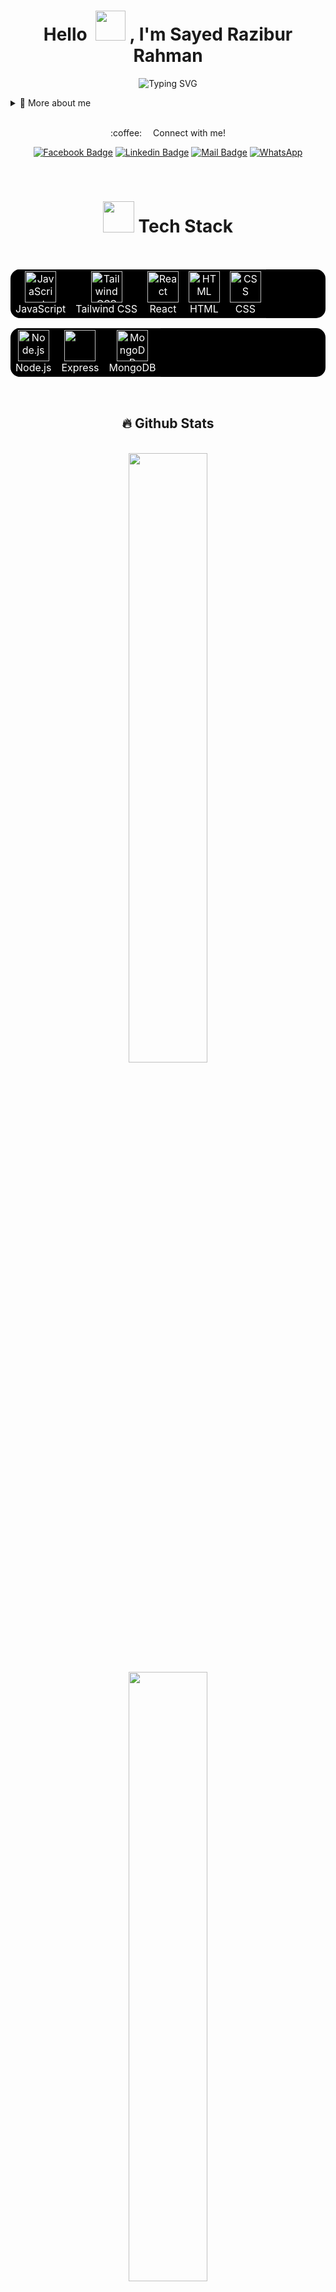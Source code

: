 <p>
<h1 align="center">Hello &nbsp;<a href="https://avipatilweb.ml/"><img src="https://github.com/KenanGain/KenanGain/blob/main/icons/wave.gif" width="48"></a> , I'm Sayed Razibur Rahman</h1>
<p align="center">
<img src="https://readme-typing-svg.herokuapp.com?font=Fira+Code&pause=1000&color=9400D3&center=true&vCenter=true&width=435&lines=Full-Stack+Developer" alt="Typing SVG" />
</p>

<div>
<details>
  <summary>🧑 More about me</summary>

- 🔭 I’m currently on a journey to build **great** things
- 🌱 I’m currently learning **everything** 🤓
- 👨‍💻 Check out my projects [here](https://github.com/SayedRazibur?tab=repositories)
- 💬 Feel free to ask me about **web development, UI/UX design, and React**
- 📫 Reach me out at **sayedrazibur@gmail.com**
</details>
</div>



<br>




<p align="center">:coffee: &emsp;Connect with me!</p>

<div align="center"> 
  
[![Facebook Badge](https://img.shields.io/badge/Facebook-1877F2?style=for-the-badge&logo=facebook&logoColor=white)](https://facebook.com/SayedRazibur) [![Linkedin Badge](https://img.shields.io/badge/LinkedIn-0077B5?style=for-the-badge&logo=linkedin&logoColor=white)](https://www.linkedin.com/in/sayedrazibur/) [![Mail Badge](https://img.shields.io/badge/Gmail-D14836?style=for-the-badge&logo=gmail&logoColor=white)](mailto:sayedrazibur@gmail.com) [![WhatsApp](https://img.shields.io/badge/WhatsApp-25D366?style=for-the-badge&logo=whatsapp&logoColor=white)](https://wa.me/8801632537236?text=As-Salamu%20Alaikum!)
</div>
  









<br>




<h1 align="center"><img src="https://media2.giphy.com/media/QssGEmpkyEOhBCb7e1/giphy.gif?cid=ecf05e47a0n3gi1bfqntqmob8g9aid1oyj2wr3ds3mg700bl&rid=giphy.gif" width="50px" height="50px"> Tech Stack</h1>
<br>
<div align="center">
<table style="background-color: black; color: white; border: none; border-radius: 15px; overflow: hidden;">
  <tbody>
    <tr>
     <td align="center" style="border: none;">
        <a href="https://developer.mozilla.org/en-US/docs/Web/JavaScript" style="color: white;">
          <img src="https://techstack-generator.vercel.app/js-icon.svg" alt="JavaScript" width="50" height="50"/>
        </a>
        <br>JavaScript
      </td>
      <td align="center" style="border: none;">
        <a href="https://tailwindcss.com/" style="color: white;">
          <img src="https://cdn.worldvectorlogo.com/logos/tailwindcss.svg" width="50" height="50" alt="Tailwind CSS"/>
        </a>
        <br>Tailwind CSS
      </td>
      <td align="center" style="border: none;">
        <a href="https://reactjs.org/" style="color: white;">
          <img src="https://techstack-generator.vercel.app/react-icon.svg" alt="React" width="50" height="50"/>
        </a>
        <br>React
      </td>
      <td align="center" style="border: none;">
        <a href="https://developer.mozilla.org/en-US/docs/Web/HTML" style="color: white;">
          <img src="https://cdn.worldvectorlogo.com/logos/html-1.svg" width="50" height="50" alt="HTML"/>
        </a>
        <br>HTML
      </td>
      <td align="center" style="border: none;">
        <a href="https://developer.mozilla.org/en-US/docs/Web/CSS" style="color: white;">
          <img src="https://cdn.worldvectorlogo.com/logos/css-3.svg" width="50" height="50" alt="CSS"/>
        </a>
        <br>CSS
      </td>
    </tr>
  </tbody>
</table>
</div>

<div align="center">
<table style="background-color: black; color: white; border: none; border-radius: 15px; overflow: hidden;">
  <tbody>
    <tr>
      <td align="center" style="border: none;">
        <img src="https://cdn.worldvectorlogo.com/logos/nodejs-icon.svg" width="50" height="50" alt="Node.js"/><br>Node.js
      </td>
      <td align="center" style="border: none;">
        <img src="https://skillicons.dev/icons?i=express" width="50" height="50"/><br>Express
      </td>
       <td align="center" style="border: none;">
        <img src="https://skillicons.dev/icons?i=mongodb" alt="MongoDB" width="50" height="50"/><br>MongoDB
      </td>
    </tr>
  </tbody>
</table>
</div>


<br>


<h2 align="center">🔥 Github Stats</h2>
<br>

<div align="center">
  <a href="https://github.com/SayedRazibur"><img width="50%" src="https://github-readme-stats.vercel.app/api?username=SayedRazibur&theme=codeSTACKr"></a>
  <a href="https://github.com/SayedRazibur"><img width="50%" src="http://github-readme-streak-stats.herokuapp.com/?user=SayedRazibur&theme=codeSTACKr&hide_border=true"></a>
</div>


<br>
<div align="center">
![](https://github-readme-stats.vercel.app/api?username=SayedRazibur&theme=merko&hide_border=true&include_all_commits=true&count_private=true)<br/>
![](https://nirzak-streak-stats.vercel.app/?user=SayedRazibur&theme=merko&hide_border=true)<br/>
![](https://github-readme-stats.vercel.app/api/top-langs/?username=SayedRazibur&theme=merko&hide_border=true&include_all_commits=true&count_private=true&layout=compact)
</div>

<br>




<h2 align="center">📘 Top Repositories</h2>
<br>
<div align="center">
  <table>
    <tr>
      <td>
        <a href="https://github.com/SayedRazibur/chat-app"><img width="100%" src="https://denvercoder1-github-readme-stats.vercel.app/api/pin/?username=SayedRazibur&repo=chat-app&hide_border=true&icon_color=F8D866&theme=codeSTACKr&show_icons=false" alt="readme-typing-svg"></a>
      </td>
      <td>
        <a href="https://github.com/SayedRazibur/QuizMaster"><img width="100%" src="https://denvercoder1-github-readme-stats.vercel.app/api/pin?username=SayedRazibur&repo=QuizMaster&theme=codeSTACKr&icon_color=F8D866&hide_border=true&show_icons=false" alt="custom-icon-badges"></a>
      </td>
    </tr>
    <tr>
       <td>
       <a href="https://github.com/SayedRazibur/Neomorphic-Studio"><img width="100%" src="https://denvercoder1-github-readme-stats.vercel.app/api/pin?username=SayedRazibur&repo=Neomorphic-Studio&theme=codeSTACKr&icon_color=F8D866&hide_border=true&show_icons=false" alt="custom-icon-badges"></a>
      </td>
      <td>
       <a href="https://github.com/SayedRazibur/Responsive-Showcase"><img width="100%" src="https://denvercoder1-github-readme-stats.vercel.app/api/pin?username=SayedRazibur&repo=Responsive-Showcase&theme=codeSTACKr&icon_color=F8D866&hide_border=true&show_icons=false" alt="custom-icon-badges"></a>
      </td>
    </tr>
    <tr >
      <td  align="center" colspan="2">        
        <a href="https://github.com/SayedRazibur?tab=repositories"><img alt="All Repositories" title="All Repositories" src="https://custom-icon-badges.herokuapp.com/badge/-All%20Repos-2962FF?style=for-the-badge&logoColor=white&logo=repo"/></a>
      </td>
    </tr>
  </table>
</div>
